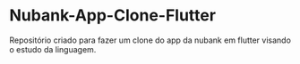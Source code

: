 # Nubank-App-Clone-Flutter
Repositório criado para fazer um clone do app da nubank em flutter visando o estudo da linguagem.
